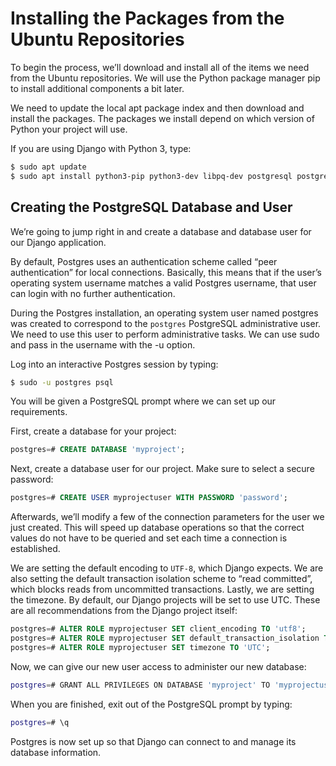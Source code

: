 # Installing the Packages from the Ubuntu Repositories

To begin the process, we’ll download and install all of the items we need from the Ubuntu repositories. We will use the Python package manager pip to install additional components a bit later.

We need to update the local apt package index and then download and install the packages. The packages we install depend on which version of Python your project will use.

If you are using Django with Python 3, type:

```sh
$ sudo apt update
$ sudo apt install python3-pip python3-dev libpq-dev postgresql postgresql-contrib nginx curl
```

## Creating the PostgreSQL Database and User

We’re going to jump right in and create a database and database user for our Django application.

By default, Postgres uses an authentication scheme called “peer authentication” for local connections. Basically, this means that if the user’s operating system username matches a valid Postgres username, that user can login with no further authentication.

During the Postgres installation, an operating system user named postgres was created to correspond to the `postgres` PostgreSQL administrative user. We need to use this user to perform administrative tasks. We can use sudo and pass in the username with the -u option.

Log into an interactive Postgres session by typing:

```sh
$ sudo -u postgres psql
```

You will be given a PostgreSQL prompt where we can set up our requirements.

First, create a database for your project:

```sql
postgres=# CREATE DATABASE 'myproject';
```

Next, create a database user for our project. Make sure to select a secure password:

```sql
postgres=# CREATE USER myprojectuser WITH PASSWORD 'password';
```

Afterwards, we’ll modify a few of the connection parameters for the user we just created. This will speed up database operations so that the correct values do not have to be queried and set each time a connection is established.

We are setting the default encoding to `UTF-8`, which Django expects. We are also setting the default transaction isolation scheme to “read committed”, which blocks reads from uncommitted transactions. Lastly, we are setting the timezone. By default, our Django projects will be set to use UTC. These are all recommendations from the Django project itself:

```sql
postgres=# ALTER ROLE myprojectuser SET client_encoding TO 'utf8';
postgres=# ALTER ROLE myprojectuser SET default_transaction_isolation TO 'read committed';
postgres=# ALTER ROLE myprojectuser SET timezone TO 'UTC';
```

Now, we can give our new user access to administer our new database:

```sh
postgres=# GRANT ALL PRIVILEGES ON DATABASE 'myproject' TO 'myprojectuser';
```

When you are finished, exit out of the PostgreSQL prompt by typing:

```sh
postgres=# \q
```

Postgres is now set up so that Django can connect to and manage its database information.